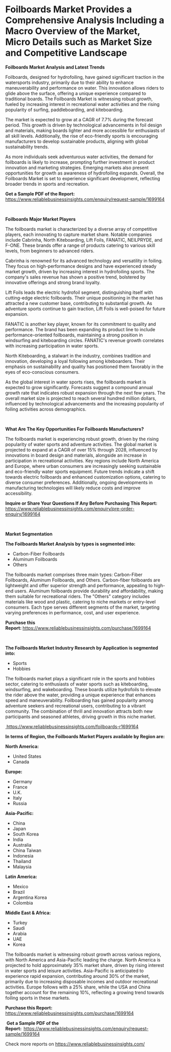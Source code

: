 <p><h1>Foilboards Market Provides a Comprehensive Analysis Including a Macro Overview of the Market, Micro Details such as Market Size and Competitive Landscape</h1></p><p><strong>Foilboards Market Analysis and Latest Trends</strong></p>
<p><p>Foilboards, designed for hydrofoiling, have gained significant traction in the watersports industry, primarily due to their ability to enhance maneuverability and performance on water. This innovation allows riders to glide above the surface, offering a unique experience compared to traditional boards. The Foilboards Market is witnessing robust growth, fueled by increasing interest in recreational water activities and the rising popularity of surfing, paddleboarding, and kiteboarding.</p><p>The market is expected to grow at a CAGR of 7.7% during the forecast period. This growth is driven by technological advancements in foil design and materials, making boards lighter and more accessible for enthusiasts of all skill levels. Additionally, the rise of eco-friendly sports is encouraging manufacturers to develop sustainable products, aligning with global sustainability trends. </p><p>As more individuals seek adventurous water activities, the demand for foilboards is likely to increase, prompting further investment in product innovation and marketing strategies. Emerging markets also present opportunities for growth as awareness of hydrofoiling expands. Overall, the Foilboards Market is set to experience significant development, reflecting broader trends in sports and recreation.</p></p>
<p><strong>Get a Sample PDF of the Report:&nbsp;</strong> <a href="https://www.reliablebusinessinsights.com/enquiry/request-sample/1699164?utm_campaign=2239&utm_medium=2&utm_source=Github&utm_content=ia&utm_term=27032025&utm_id=foilboards">https://www.reliablebusinessinsights.com/enquiry/request-sample/1699164</a></p>
<p>&nbsp;</p>
<p><strong>Foilboards Major Market Players</strong></p>
<p><p>The foilboards market is characterized by a diverse array of competitive players, each innovating to capture market share. Notable companies include Cabrinha, North Kiteboarding, Lift Foils, FANATIC, NEILPRYDE, and F-ONE. These brands offer a range of products catering to various skill levels, from beginners to advanced riders.</p><p>Cabrinha is renowned for its advanced technology and versatility in foiling. They focus on high-performance designs and have experienced steady market growth, driven by increasing interest in hydrofoiling sports. The company's sales revenue has shown a positive trend, bolstered by innovative offerings and strong brand loyalty.</p><p>Lift Foils leads the electric hydrofoil segment, distinguishing itself with cutting-edge electric foilboards. Their unique positioning in the market has attracted a new customer base, contributing to substantial growth. As adventure sports continue to gain traction, Lift Foils is well-poised for future expansion.</p><p>FANATIC is another key player, known for its commitment to quality and performance. The brand has been expanding its product line to include performance-oriented foilboards, maintaining a strong position in windsurfing and kiteboarding circles. FANATIC's revenue growth correlates with increasing participation in water sports.</p><p>North Kiteboarding, a stalwart in the industry, combines tradition and innovation, developing a loyal following among kiteboarders. Their emphasis on sustainability and quality has positioned them favorably in the eyes of eco-conscious consumers.</p><p>As the global interest in water sports rises, the foilboards market is expected to grow significantly. Forecasts suggest a compound annual growth rate that indicates robust expansion through the next few years. The overall market size is projected to reach several hundred million dollars, influenced by technological advancements and the increasing popularity of foiling activities across demographics.</p></p>
<p>&nbsp;</p>
<p><strong>What Are The Key Opportunities For Foilboards Manufacturers?</strong></p>
<p><p>The foilboards market is experiencing robust growth, driven by the rising popularity of water sports and adventure activities. The global market is projected to expand at a CAGR of over 15% through 2028, influenced by innovations in board design and materials, alongside an increase in participation in recreational activities. Key regions include North America and Europe, where urban consumers are increasingly seeking sustainable and eco-friendly water sports equipment. Future trends indicate a shift towards electric foilboards and enhanced customization options, catering to diverse consumer preferences. Additionally, ongoing developments in manufacturing technologies will likely reduce costs and improve accessibility.</p></p>
<p><strong>Inquire or Share Your Questions If Any Before Purchasing This Report:</strong> <a href="https://www.reliablebusinessinsights.com/enquiry/pre-order-enquiry/1699164?utm_campaign=2239&utm_medium=2&utm_source=Github&utm_content=ia&utm_term=27032025&utm_id=foilboards">https://www.reliablebusinessinsights.com/enquiry/pre-order-enquiry/1699164</a></p>
<p>&nbsp;</p>
<p><strong>Market Segmentation</strong></p>
<p><strong>The Foilboards Market Analysis by types is segmented into:</strong></p>
<p><ul><li>Carbon-Fiber Foilboards</li><li>Aluminum Foilboards</li><li>Others</li></ul></p>
<p><p>The foilboards market comprises three main types: Carbon-Fiber Foilboards, Aluminum Foilboards, and Others. Carbon-fiber foilboards are lightweight and offer superior strength and performance, appealing to high-end users. Aluminum foilboards provide durability and affordability, making them suitable for recreational riders. The "Others" category includes materials like wood and plastic, catering to niche markets or entry-level consumers. Each type serves different segments of the market, targeting varying preferences in performance, cost, and user experience.</p></p>
<p><strong>Purchase this Report:&nbsp;</strong><a href="https://www.reliablebusinessinsights.com/purchase/1699164?utm_campaign=2239&utm_medium=2&utm_source=Github&utm_content=ia&utm_term=27032025&utm_id=foilboards">https://www.reliablebusinessinsights.com/purchase/1699164</a></p>
<p>&nbsp;</p>
<p><strong>The Foilboards Market Industry Research by Application is segmented into:</strong></p>
<p><ul><li>Sports</li><li>Hobbies</li></ul></p>
<p><p>The foilboards market plays a significant role in the sports and hobbies sector, catering to enthusiasts of water sports such as kiteboarding, windsurfing, and wakeboarding. These boards utilize hydrofoils to elevate the rider above the water, providing a unique experience that enhances speed and maneuverability. Foilboarding has gained popularity among adventure seekers and recreational users, contributing to a vibrant community. The combination of thrill and innovation attracts both new participants and seasoned athletes, driving growth in this niche market.</p></p>
<p><a href="https://www.reliablebusinessinsights.com/foilboards-r1699164?utm_campaign=2239&utm_medium=2&utm_source=Github&utm_content=ia&utm_term=27032025&utm_id=foilboards">&nbsp;https://www.reliablebusinessinsights.com/foilboards-r1699164</a></p>
<p><strong>In terms of Region, the Foilboards Market Players available by Region are:</strong></p>
<p>
    <p> <strong> North America: </strong>
        <ul>
            <li>United States</li>
            <li>Canada</li>
        </ul>
        </p> 
    <p> <strong> Europe: </strong>
        <ul>
            <li>Germany</li>
            <li>France</li>
            <li>U.K.</li>
            <li>Italy</li>
            <li>Russia</li>
        </ul>
        </p> 
    <p> <strong> Asia-Pacific: </strong>
        <ul>
            <li>China</li>
            <li>Japan</li>
            <li>South Korea</li>
            <li>India</li>
            <li>Australia</li>
            <li>China Taiwan</li>
            <li>Indonesia</li>
            <li>Thailand</li>
            <li>Malaysia</li>
        </ul>
        </p> 
    <p> <strong> Latin America: </strong>
        <ul>
            <li>Mexico</li>
            <li>Brazil</li>
            <li>Argentina Korea</li>
            <li>Colombia</li>
        </ul>
        </p> 
    <p> <strong> Middle East & Africa: </strong>
        <ul>
            <li>Turkey</li>
            <li>Saudi</li>
            <li>Arabia</li>
            <li>UAE</li>
            <li>Korea</li>
        </ul>
    </p>
    </p>
<p><p>The foilboards market is witnessing robust growth across various regions, with North America and Asia-Pacific leading the charge. North America is projected to hold approximately 35% market share, driven by rising interest in water sports and leisure activities. Asia-Pacific is anticipated to experience rapid expansion, contributing around 30% of the market, primarily due to increasing disposable incomes and outdoor recreational activities. Europe follows with a 25% share, while the USA and China together account for the remaining 10%, reflecting a growing trend towards foiling sports in these markets.</p></p>
<p><strong>Purchase this Report: </strong><a href="https://www.reliablebusinessinsights.com/purchase/1699164?utm_campaign=2239&utm_medium=2&utm_source=Github&utm_content=ia&utm_term=27032025&utm_id=foilboards">https://www.reliablebusinessinsights.com/purchase/1699164</a></p>
<p>&nbsp;<strong>Get a Sample PDF of the Report:&nbsp;&nbsp;</strong><a href="https://www.reliablebusinessinsights.com/enquiry/request-sample/1699164?utm_campaign=2239&utm_medium=2&utm_source=Github&utm_content=ia&utm_term=27032025&utm_id=foilboards">https://www.reliablebusinessinsights.com/enquiry/request-sample/1699164</a></p>
<p><strong></strong></p>
<p>Check more reports on <a href="https://www.reliablebusinessinsights.com/?utm_campaign=2239&utm_medium=2&utm_source=Github&utm_content=ia&utm_term=27032025&utm_id=foilboards">https://www.reliablebusinessinsights.com/</a></p>